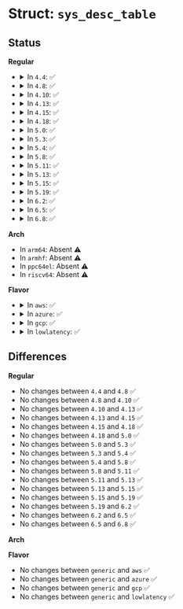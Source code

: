 # Struct: <code>sys_desc_table</code>

## Status
<b>Regular</b>
<ul>
<li>
<details>
<summary>In <code>4.4</code>: ✅</summary>

```c
struct sys_desc_table {
    __u16 length;
    __u8 table[14];
};
```
</details>
</li>
<li>
<details>
<summary>In <code>4.8</code>: ✅</summary>

```c
struct sys_desc_table {
    __u16 length;
    __u8 table[14];
};
```
</details>
</li>
<li>
<details>
<summary>In <code>4.10</code>: ✅</summary>

```c
struct sys_desc_table {
    __u16 length;
    __u8 table[14];
};
```
</details>
</li>
<li>
<details>
<summary>In <code>4.13</code>: ✅</summary>

```c
struct sys_desc_table {
    __u16 length;
    __u8 table[14];
};
```
</details>
</li>
<li>
<details>
<summary>In <code>4.15</code>: ✅</summary>

```c
struct sys_desc_table {
    __u16 length;
    __u8 table[14];
};
```
</details>
</li>
<li>
<details>
<summary>In <code>4.18</code>: ✅</summary>

```c
struct sys_desc_table {
    __u16 length;
    __u8 table[14];
};
```
</details>
</li>
<li>
<details>
<summary>In <code>5.0</code>: ✅</summary>

```c
struct sys_desc_table {
    __u16 length;
    __u8 table[14];
};
```
</details>
</li>
<li>
<details>
<summary>In <code>5.3</code>: ✅</summary>

```c
struct sys_desc_table {
    __u16 length;
    __u8 table[14];
};
```
</details>
</li>
<li>
<details>
<summary>In <code>5.4</code>: ✅</summary>

```c
struct sys_desc_table {
    __u16 length;
    __u8 table[14];
};
```
</details>
</li>
<li>
<details>
<summary>In <code>5.8</code>: ✅</summary>

```c
struct sys_desc_table {
    __u16 length;
    __u8 table[14];
};
```
</details>
</li>
<li>
<details>
<summary>In <code>5.11</code>: ✅</summary>

```c
struct sys_desc_table {
    __u16 length;
    __u8 table[14];
};
```
</details>
</li>
<li>
<details>
<summary>In <code>5.13</code>: ✅</summary>

```c
struct sys_desc_table {
    __u16 length;
    __u8 table[14];
};
```
</details>
</li>
<li>
<details>
<summary>In <code>5.15</code>: ✅</summary>

```c
struct sys_desc_table {
    __u16 length;
    __u8 table[14];
};
```
</details>
</li>
<li>
<details>
<summary>In <code>5.19</code>: ✅</summary>

```c
struct sys_desc_table {
    __u16 length;
    __u8 table[14];
};
```
</details>
</li>
<li>
<details>
<summary>In <code>6.2</code>: ✅</summary>

```c
struct sys_desc_table {
    __u16 length;
    __u8 table[14];
};
```
</details>
</li>
<li>
<details>
<summary>In <code>6.5</code>: ✅</summary>

```c
struct sys_desc_table {
    __u16 length;
    __u8 table[14];
};
```
</details>
</li>
<li>
<details>
<summary>In <code>6.8</code>: ✅</summary>

```c
struct sys_desc_table {
    __u16 length;
    __u8 table[14];
};
```
</details>
</li>
</ul>
<b>Arch</b>
<ul>
<li>
In <code>arm64</code>: Absent ⚠️
</li>
<li>
In <code>armhf</code>: Absent ⚠️
</li>
<li>
In <code>ppc64el</code>: Absent ⚠️
</li>
<li>
In <code>riscv64</code>: Absent ⚠️
</li>
</ul>
<b>Flavor</b>
<ul>
<li>
<details>
<summary>In <code>aws</code>: ✅</summary>

```c
struct sys_desc_table {
    __u16 length;
    __u8 table[14];
};
```
</details>
</li>
<li>
<details>
<summary>In <code>azure</code>: ✅</summary>

```c
struct sys_desc_table {
    __u16 length;
    __u8 table[14];
};
```
</details>
</li>
<li>
<details>
<summary>In <code>gcp</code>: ✅</summary>

```c
struct sys_desc_table {
    __u16 length;
    __u8 table[14];
};
```
</details>
</li>
<li>
<details>
<summary>In <code>lowlatency</code>: ✅</summary>

```c
struct sys_desc_table {
    __u16 length;
    __u8 table[14];
};
```
</details>
</li>
</ul>

## Differences
<b>Regular</b>
<ul>
<li>
No changes between <code>4.4</code> and <code>4.8</code> ✅
</li>
<li>
No changes between <code>4.8</code> and <code>4.10</code> ✅
</li>
<li>
No changes between <code>4.10</code> and <code>4.13</code> ✅
</li>
<li>
No changes between <code>4.13</code> and <code>4.15</code> ✅
</li>
<li>
No changes between <code>4.15</code> and <code>4.18</code> ✅
</li>
<li>
No changes between <code>4.18</code> and <code>5.0</code> ✅
</li>
<li>
No changes between <code>5.0</code> and <code>5.3</code> ✅
</li>
<li>
No changes between <code>5.3</code> and <code>5.4</code> ✅
</li>
<li>
No changes between <code>5.4</code> and <code>5.8</code> ✅
</li>
<li>
No changes between <code>5.8</code> and <code>5.11</code> ✅
</li>
<li>
No changes between <code>5.11</code> and <code>5.13</code> ✅
</li>
<li>
No changes between <code>5.13</code> and <code>5.15</code> ✅
</li>
<li>
No changes between <code>5.15</code> and <code>5.19</code> ✅
</li>
<li>
No changes between <code>5.19</code> and <code>6.2</code> ✅
</li>
<li>
No changes between <code>6.2</code> and <code>6.5</code> ✅
</li>
<li>
No changes between <code>6.5</code> and <code>6.8</code> ✅
</li>
</ul>
<b>Arch</b>
<ul>
</ul>
<b>Flavor</b>
<ul>
<li>
No changes between <code>generic</code> and <code>aws</code> ✅
</li>
<li>
No changes between <code>generic</code> and <code>azure</code> ✅
</li>
<li>
No changes between <code>generic</code> and <code>gcp</code> ✅
</li>
<li>
No changes between <code>generic</code> and <code>lowlatency</code> ✅
</li>
</ul>
